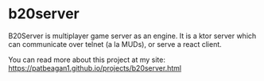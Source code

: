 # b20server

B20Server is multiplayer game server as an engine. It is a ktor server which can communicate over telnet (a la MUDs), or serve a react client.

You can read more about this project at my site: https://patbeagan1.github.io/projects/b20server.html
